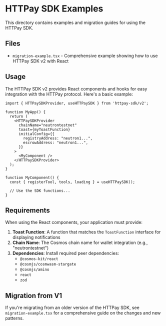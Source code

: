 # HTTPay SDK Examples

This directory contains examples and migration guides for using the HTTPay SDK.

## Files

- `migration-example.tsx` - Comprehensive example showing how to use HTTPay SDK v2 with React

## Usage

The HTTPay SDK v2 provides React components and hooks for easy integration with the HTTPay protocol. Here's a basic example:

```tsx
import { HTTPaySDKProvider, useHTTPaySDK } from 'httpay-sdk/v2';

function MyApp() {
  return (
    <HTTPaySDKProvider
      chainName="neutrontestnet"
      toast={myToastFunction}
      initialConfig={{
        registryAddress: "neutron1...",
        escrowAddress: "neutron1...",
      }}
    >
      <MyComponent />
    </HTTPaySDKProvider>
  );
}

function MyComponent() {
  const { registerTool, tools, loading } = useHTTPaySDK();
  
  // Use the SDK functions...
}
```

## Requirements

When using the React components, your application must provide:

1. **Toast Function**: A function that matches the `ToastFunction` interface for displaying notifications
2. **Chain Name**: The Cosmos chain name for wallet integration (e.g., "neutrontestnet")
3. **Dependencies**: Install required peer dependencies:
   - `@cosmos-kit/react`
   - `@cosmjs/cosmwasm-stargate`
   - `@cosmjs/amino`
   - `react`
   - `zod`

## Migration from V1

If you're migrating from an older version of the HTTPay SDK, see `migration-example.tsx` for a comprehensive guide on the changes and new patterns.
